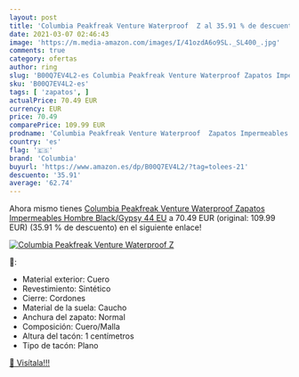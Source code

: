 ```yaml
---
layout: post
title: 'Columbia Peakfreak Venture Waterproof  Z al 35.91 % de descuento'
date: 2021-03-07 02:46:43
image: 'https://m.media-amazon.com/images/I/41ozdA6o9SL._SL400_.jpg'
comments: true
category: ofertas
author: ring
slug: 'B00Q7EV4L2-es Columbia Peakfreak Venture Waterproof Zapatos Impermeables...'
sku: 'B00Q7EV4L2-es'
tags: [ 'zapatos', ]
actualPrice: 70.49 EUR
currency: EUR
price: 70.49
comparePrice: 109.99 EUR
prodname: 'Columbia Peakfreak Venture Waterproof  Zapatos Impermeables Hombre  Black/Gypsy  44 EU'
country: 'es'
flag: '🇪🇸'
brand: 'Columbia'
buyurl: 'https://www.amazon.es/dp/B00Q7EV4L2/?tag=tolees-21'
descuento: '35.91'
average: '62.74'
---
```


Ahora mismo tienes [Columbia Peakfreak Venture Waterproof  Zapatos Impermeables Hombre  Black/Gypsy  44 EU](https://www.amazon.es/dp/B00Q7EV4L2/?tag=tolees-21) a 70.49 EUR (original: 109.99 EUR) (35.91 %  de descuento) en el siguiente enlace!

[![Columbia Peakfreak Venture Waterproof  Z](https://m.media-amazon.com/images/I/41ozdA6o9SL._SL400_.jpg)](https://www.amazon.es/dp/B00Q7EV4L2/?tag=tolees-21)

🔎:

- Material exterior: Cuero
- Revestimiento: Sintético
- Cierre: Cordones
- Material de la suela: Caucho
- Anchura del zapato: Normal
- Composición: Cuero/Malla
- Altura del tacón: 1 centímetros
- Tipo de tacón: Plano

[🛒 Visítala!!!](https://www.amazon.es/dp/B00Q7EV4L2/?tag=tolees-21)
